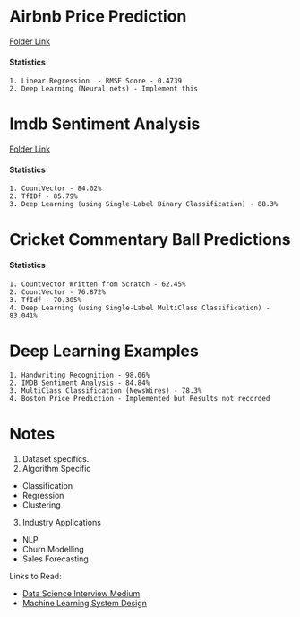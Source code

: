 # Airbnb Price Prediction
[Folder Link](https://github.com/raunak-r/Data-Sciences-Case-Studies/tree/master/airbnb-Price-Prediction)


#### Statistics
```
1. Linear Regression  - RMSE Score - 0.4739
2. Deep Learning (Neural nets) - Implement this
```

# Imdb Sentiment Analysis
[Folder Link](https://github.com/raunak-r/Data-Sciences-Case-Studies/tree/master/imdb-Sentiment-Analysis)

#### Statistics
```
1. CountVector - 84.02%
2. TfIDf - 85.79% 
3. Deep Learning (using Single-Label Binary Classification) - 88.3%
```

# Cricket Commentary Ball Predictions

#### Statistics
```
1. CountVector Written from Scratch - 62.45%
2. CountVector - 76.872%
3. TfIdf - 70.305%
4. Deep Learning (using Single-Label MultiClass Classification) - 83.041%
```

# Deep Learning Examples

```
1. Handwriting Recognition - 98.06%
2. IMDB Sentiment Analysis - 84.84%
3. MultiClass Classification (NewsWires) - 78.3%
4. Boston Price Prediction - Implemented but Results not recorded
```


# Notes
1. Dataset specifics.
2. Algorithm Specific
  * Classification
  * Regression
  * Clustering
3. Industry Applications
  * NLP
  * Churn Modelling
  * Sales Forecasting
  
Links to Read:
* [Data Science Interview Medium](https://towardsdatascience.com/giving-some-tips-for-data-science-interviews-after-interviewing-60-candidates-at-expedia-395fff7e073b)
* [Machine Learning System Design](https://github.com/chiphuyen/machine-learning-systems-design)
